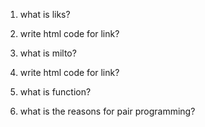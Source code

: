 1. what is liks?

2. write html code for link?

3. what is milto?

4. write html code for link?

5. what is function?

6. what is the reasons for pair programming?

